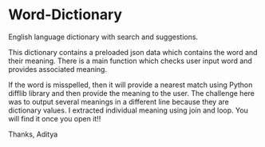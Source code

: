 # Word-Dictionary
English language dictionary with search and suggestions.

This dictionary contains a preloaded json data which contains the word and their meaning.
There is a main function which checks user input word and provides associated meaning.
  
  If the word is misspelled, then it will provide a nearest match using Python difflib library and then provide the meaning to the user.
  The challenge here was to output several meanings in a different line because they are dictionary values.
  I extracted individual meaning using join and loop. You will find it once you open it!!
  
 Thanks,
 Aditya
  

